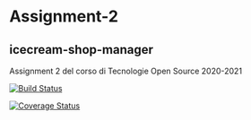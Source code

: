 # Assignment-2
## icecream-shop-manager
Assignment 2 del corso di Tecnologie Open Source 2020-2021

[![Build Status](https://travis-ci.com/MatthewBalzan/icecream-shop-manager.svg?branch=master)](https://travis-ci.com/MatthewBalzan/icecream-shop-manager)

[![Coverage Status](https://coveralls.io/repos/github/MatthewBalzan/icecream-shop-manager/badge.svg?branch=master)](https://coveralls.io/github/MatthewBalzan/icecream-shop-manager?branch=master)